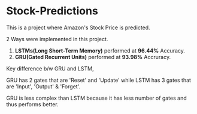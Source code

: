 # Stock-Predictions

This is a project where Amazon's Stock Price is predicted.

2 Ways were implemented in this project.

1. **LSTMs(Long Short-Term Memory)** performed at **96.44%** Accuracy.
2. **GRU(Gated Recurrent Units)** performed at **93.98%** Accruracy.

Key difference b/w GRU and LSTM,

GRU has 2 gates that are 'Reset' and 'Update' while LSTM has 3 gates that are 'Input', 'Output' & 'Forget'.

GRU is less complex than LSTM because it has less number of gates and thus performs better.
